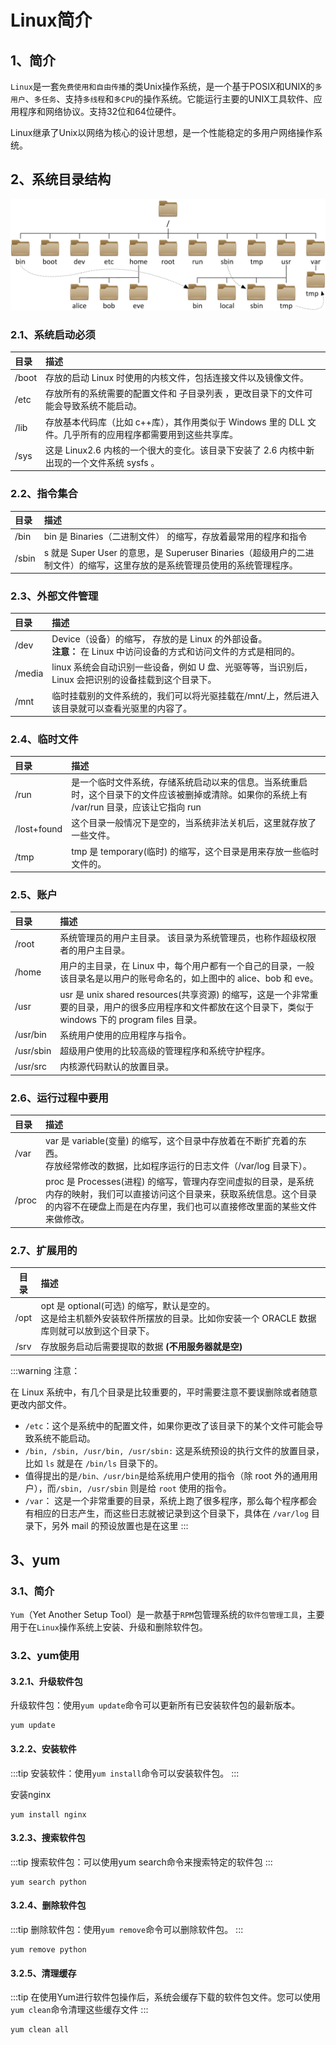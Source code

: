 # Linux简介

## 1、简介
`Linux`是一套`免费使用和自由传播`的类Unix操作系统，是一个基于POSIX和UNIX的`多用户`、`多任务`、支持`多线程`和`多CPU`的操作系统。它能运行主要的UNIX工具软件、应用程序和网络协议。支持32位和64位硬件。

Linux继承了Unix以网络为核心的设计思想，是一个性能稳定的多用户网络操作系统。

## 2、系统目录结构
![linux](/serverless/linux.png)

### 2.1、系统启动必须
|目录|	描述|
|:---|:---|
|/boot|	存放的启动 Linux 时使用的内核文件，包括连接文件以及镜像文件。|
|/etc	|存放所有的系统需要的配置文件和 子目录列表 ，更改目录下的文件可能会导致系统不能启动。|
|/lib	|存放基本代码库（比如 c++库），其作用类似于 Windows 里的 DLL 文件。几乎所有的应用程序都需要用到这些共享库。|
|/sys	|这是 Linux2.6 内核的一个很大的变化。该目录下安装了 2.6 内核中新出现的一个文件系统 sysfs 。|

### 2.2、指令集合
|目录|	描述|
|:---|:---|
|/bin|	bin 是 Binaries（二进制文件） 的缩写，存放着最常用的程序和指令|
|/sbin|	s 就是 Super User 的意思，是 Superuser Binaries（超级用户的二进制文件）的缩写，这里存放的是系统管理员使用的系统管理程序。|

### 2.3、外部文件管理

|目录	|描述|
|:---|:---|
|/dev|	Device（设备）的缩写， 存放的是 Linux 的外部设备。<br/>**注意：** 在 Linux 中访问设备的方式和访问文件的方式是相同的。|
|/media|	linux 系统会自动识别一些设备，例如 U 盘、光驱等等，当识别后，Linux 会把识别的设备挂载到这个目录下。|
|/mnt|	临时挂载别的文件系统的，我们可以将光驱挂载在/mnt/上，然后进入该目录就可以查看光驱里的内容了。|

### 2.4、临时文件
|目录|	描述|
|:---|:---|
|/run	|是一个临时文件系统，存储系统启动以来的信息。当系统重启时，这个目录下的文件应该被删掉或清除。如果你的系统上有 /var/run 目录，应该让它指向 run|
|/lost+found	|这个目录一般情况下是空的，当系统非法关机后，这里就存放了一些文件。|
|/tmp|	tmp 是 temporary(临时) 的缩写，这个目录是用来存放一些临时文件的。|

### 2.5、账户
|目录|	描述|
|:---|:---|
|/root|	系统管理员的用户主目录。 该目录为系统管理员，也称作超级权限者的用户主目录。|
|/home|	用户的主目录，在 Linux 中，每个用户都有一个自己的目录，一般该目录名是以用户的账号命名的，如上图中的 alice、bob 和 eve。|
|/usr|	usr 是 unix shared resources(共享资源) 的缩写，这是一个非常重要的目录，用户的很多应用程序和文件都放在这个目录下，类似于 windows 下的 program files 目录。|
|/usr/bin|	系统用户使用的应用程序与指令。|
|/usr/sbin|	超级用户使用的比较高级的管理程序和系统守护程序。|
|/usr/src|	内核源代码默认的放置目录。|

### 2.6、运行过程中要用
|目录|	描述|
|:---|:---|
|/var|	var 是 variable(变量) 的缩写，这个目录中存放着在不断扩充着的东西。<br/>存放经常修改的数据，比如程序运行的日志文件（/var/log 目录下）。|
|/proc|	proc 是 Processes(进程) 的缩写，管理内存空间虚拟的目录，是系统内存的映射，我们可以直接访问这个目录来，获取系统信息。这个目录的内容不在硬盘上而是在内存里，我们也可以直接修改里面的某些文件来做修改。|

### 2.7、扩展用的
|目录|	描述|
|:---:|:---|
|/opt|	opt 是 optional(可选) 的缩写，默认是空的。<br/>这是给主机额外安装软件所摆放的目录。比如你安装一个 ORACLE 数据库则就可以放到这个目录下。|
|/srv |	存放服务启动后需要提取的数据 **(不用服务器就是空)**|

:::warning 注意：

在 Linux 系统中，有几个目录是比较重要的，平时需要注意不要误删除或者随意更改内部文件。

- `/etc`：这个是系统中的配置文件，如果你更改了该目录下的某个文件可能会导致系统不能启动。
- `/bin, /sbin, /usr/bin, /usr/sbin:` 这是系统预设的执行文件的放置目录，比如 `ls` 就是在 `/bin/ls` 目录下的。
- 值得提出的是`/bin、/usr/bin`是给系统用户使用的指令（除 root 外的通用用户），而`/sbin, /usr/sbin` 则是给 `root` 使用的指令。
- `/var`： 这是一个非常重要的目录，系统上跑了很多程序，那么每个程序都会有相应的日志产生，而这些日志就被记录到这个目录下，具体在 `/var/log` 目录下，另外 mail 的预设放置也是在这里
:::

## 3、yum

### 3.1、简介
`Yum`（Yet Another Setup Tool）是一款基于`RPM`包管理系统的`软件包管理工具`，主要用于在`Linux`操作系统上安装、升级和删除软件包。

### 3.2、yum使用

#### 3.2.1、升级软件包
升级软件包：使用`yum update`命令可以更新所有已安装软件包的最新版本。
```shell
yum update
```

#### 3.2.2、安装软件
:::tip 
安装软件：使用`yum install`命令可以安装软件包。
::: 

安装nginx
```shell
yum install nginx
```

#### 3.2.3、搜索软件包
:::tip
搜索软件包：可以使用yum search命令来搜索特定的软件包
:::
```shell
yum search python
```

#### 3.2.4、删除软件包
:::tip
删除软件包：使用`yum remove`命令可以删除软件包。
:::
```shell
yum remove python
```

#### 3.2.5、清理缓存
:::tip
在使用Yum进行软件包操作后，系统会缓存下载的软件包文件。您可以使用`yum clean`命令清理这些缓存文件
:::
```shell
yum clean all
```